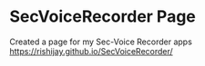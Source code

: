 # SecVoiceRecorder Page
Created a page for my Sec-Voice Recorder apps
https://rishijay.github.io/SecVoiceRecorder/
